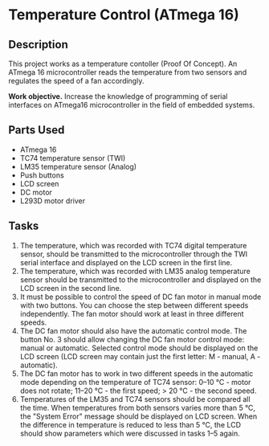 # Temperature Control (ATmega 16)

## Description

This project works as a temperature contoller (Proof Of Concept). An ATmega 16 microcontroller reads the temperature from two sensors and regulates the speed of a fan accordingly.

__Work objective.__ Increase the knowledge of programming of serial interfaces on ATmega16 microcontroller in the field of embedded systems.

## Parts Used

* ATmega 16
* TC74 temperature sensor (TWI)
* LM35 temperature sensor (Analog)
* Push buttons
* LCD screen
* DC motor
* L293D motor driver

## Tasks

1. The temperature, which was recorded with TC74 digital temperature sensor, should be transmitted to the microcontroller through the TWI serial interface and displayed on the LCD screen in the first line.
2. The temperature, which was recorded with LM35 analog temperature sensor should be transmitted to the microcontroller and displayed on the LCD screen in the second line.
3. It must be possible to control the speed of DC fan motor in manual mode with two buttons. You can choose the step between different speeds independently. The fan motor should work at least in three different speeds.
4. The DC fan motor should also have the automatic control mode. The button No. 3 should allow changing the DC fan motor control mode: manual or automatic. Selected control mode should be displayed on the LCD screen (LCD screen may contain just the first letter: M - manual, A - automatic).
5. The DC fan motor has to work in two different speeds in the automatic mode depending on the temperature of TC74 sensor: 0–10 °C - motor does not rotate; 11–20 °C - the first speed; > 20 °C - the second speed.
6. Temperatures of the LM35 and TC74 sensors should be compared all the time. When temperatures from both sensors varies more than 5 °C, the "System Error" message should be displayed on LCD screen. When the difference in temperature is reduced to less than 5 °C, the LCD should show parameters which were discussed in tasks 1–5 again.
